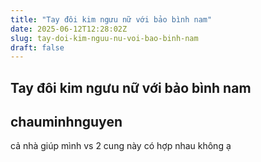 ```yaml
---
title: "Tay đôi kim ngưu nữ với bảo bình nam"
date: 2025-06-12T12:28:02Z
slug: tay-doi-kim-nguu-nu-voi-bao-binh-nam
draft: false
---
```


## Tay đôi kim ngưu nữ với bảo bình nam

## chauminhnguyen

cả nhà giúp mình vs 2 cung này có hợp nhau không ạ